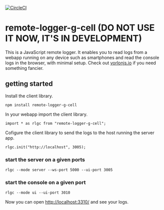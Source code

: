 [![CircleCI](https://circleci.com/gh/ggcaponetto/remote-logger-g-cell.svg?style=svg)](https://circleci.com/gh/ggcaponetto/remote-logger-g-cell)

# remote-logger-g-cell (DO NOT USE IT NOW, IT'S IN DEVELOPMENT)

This is a JavaScript remote logger. It enables you to read logs from a webapp running on any device such as smartphones
and read the console logs in the browser, with minimal setup. Check out [vorlonjs.io](http://www.vorlonjs.io/)
if you need something fancier.

## getting started

Install the client library.

``npm install remote-logger-g-cell``

In your webapp import the client library.

``import * as rlgc from "remote-logger-g-cell";``

Cofigure the client library to send the logs to the host running the server app.

``rlgc.init("http://localhost", 3005);``

### start the server on a given ports

``rlgc --mode server --ws-port 5000 --ui-port 3005``

### start the console on a given port

``rlgc --mode ui --ui-port 3010``

Now you can open [http://localhost:3310/](http://localhost:3310/) and see your logs.